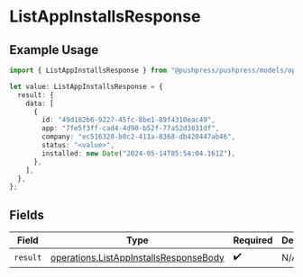 # ListAppInstallsResponse

## Example Usage

```typescript
import { ListAppInstallsResponse } from "@pushpress/pushpress/models/operations";

let value: ListAppInstallsResponse = {
  result: {
    data: [
      {
        id: "49d182b6-9227-45fc-8be1-89f4310eac49",
        app: "7fe5f3ff-cad4-4d90-b52f-77a52d3831df",
        company: "ec516320-b0c2-411a-8368-db420447ab46",
        status: "<value>",
        installed: new Date("2024-05-14T05:54:04.161Z"),
      },
    ],
  },
};
```

## Fields

| Field                                                                                            | Type                                                                                             | Required                                                                                         | Description                                                                                      |
| ------------------------------------------------------------------------------------------------ | ------------------------------------------------------------------------------------------------ | ------------------------------------------------------------------------------------------------ | ------------------------------------------------------------------------------------------------ |
| `result`                                                                                         | [operations.ListAppInstallsResponseBody](../../models/operations/listappinstallsresponsebody.md) | :heavy_check_mark:                                                                               | N/A                                                                                              |